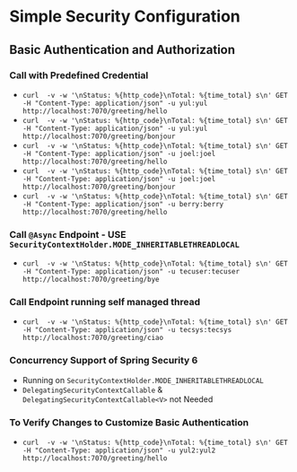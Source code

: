 # Simple Security Configuration

## Basic Authentication and Authorization

### Call with Predefined Credential
- ` curl  -v -w '\nStatus: %{http_code}\nTotal: %{time_total} s\n' GET -H "Content-Type: application/json" -u yul:yul http://localhost:7070/greeting/hello `
- ` curl  -v -w '\nStatus: %{http_code}\nTotal: %{time_total} s\n' GET -H "Content-Type: application/json" -u yul:yul http://localhost:7070/greeting/bonjour `
- ` curl  -v -w '\nStatus: %{http_code}\nTotal: %{time_total} s\n' GET -H "Content-Type: application/json" -u joel:joel http://localhost:7070/greeting/hello `
- ` curl  -v -w '\nStatus: %{http_code}\nTotal: %{time_total} s\n' GET -H "Content-Type: application/json" -u joel:joel http://localhost:7070/greeting/bonjour `
- ` curl  -v -w '\nStatus: %{http_code}\nTotal: %{time_total} s\n' GET -H "Content-Type: application/json" -u berry:berry http://localhost:7070/greeting/hello `

### Call ` @Async ` Endpoint - USE ` SecurityContextHolder.MODE_INHERITABLETHREADLOCAL `
- ` curl  -v -w '\nStatus: %{http_code}\nTotal: %{time_total} s\n' GET -H "Content-Type: application/json" -u tecuser:tecuser http://localhost:7070/greeting/bye `

### Call Endpoint running self managed thread
- ` curl  -v -w '\nStatus: %{http_code}\nTotal: %{time_total} s\n' GET -H "Content-Type: application/json" -u tecsys:tecsys http://localhost:7070/greeting/ciao `

### Concurrency Support of Spring Security 6 
- Running on `SecurityContextHolder.MODE_INHERITABLETHREADLOCAL` 
- ` DelegatingSecurityContextCallable ` & ` DelegatingSecurityContextCallable<V>` not Needed

### To Verify Changes to Customize Basic Authentication
- ` curl  -v -w '\nStatus: %{http_code}\nTotal: %{time_total} s\n' GET -H "Content-Type: application/json" -u yul2:yul2 http://localhost:7070/greeting/hello `